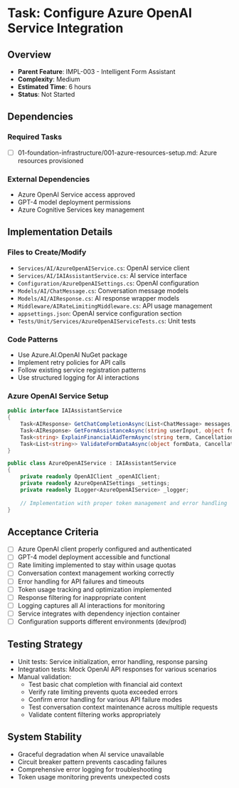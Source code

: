 # Task: Configure Azure OpenAI Service Integration

## Overview
- **Parent Feature**: IMPL-003 - Intelligent Form Assistant
- **Complexity**: Medium
- **Estimated Time**: 6 hours
- **Status**: Not Started

## Dependencies
### Required Tasks
- [ ] 01-foundation-infrastructure/001-azure-resources-setup.md: Azure resources provisioned

### External Dependencies
- Azure OpenAI Service access approved
- GPT-4 model deployment permissions
- Azure Cognitive Services key management

## Implementation Details
### Files to Create/Modify
- `Services/AI/AzureOpenAIService.cs`: OpenAI service client
- `Services/AI/IAIAssistantService.cs`: AI service interface
- `Configuration/AzureOpenAISettings.cs`: OpenAI configuration
- `Models/AI/ChatMessage.cs`: Conversation message models
- `Models/AI/AIResponse.cs`: AI response wrapper models
- `Middleware/AIRateLimitingMiddleware.cs`: API usage management
- `appsettings.json`: OpenAI service configuration section
- `Tests/Unit/Services/AzureOpenAIServiceTests.cs`: Unit tests

### Code Patterns
- Use Azure.AI.OpenAI NuGet package
- Implement retry policies for API calls
- Follow existing service registration patterns
- Use structured logging for AI interactions

### Azure OpenAI Service Setup
```csharp
public interface IAIAssistantService
{
    Task<AIResponse> GetChatCompletionAsync(List<ChatMessage> messages, CancellationToken cancellationToken = default);
    Task<AIResponse> GetFormAssistanceAsync(string userInput, object formContext, CancellationToken cancellationToken = default);
    Task<string> ExplainFinancialAidTermAsync(string term, CancellationToken cancellationToken = default);
    Task<List<string>> ValidateFormDataAsync(object formData, CancellationToken cancellationToken = default);
}

public class AzureOpenAIService : IAIAssistantService
{
    private readonly OpenAIClient _openAIClient;
    private readonly AzureOpenAISettings _settings;
    private readonly ILogger<AzureOpenAIService> _logger;
    
    // Implementation with proper token management and error handling
}
```

## Acceptance Criteria
- [ ] Azure OpenAI client properly configured and authenticated
- [ ] GPT-4 model deployment accessible and functional
- [ ] Rate limiting implemented to stay within usage quotas
- [ ] Conversation context management working correctly
- [ ] Error handling for API failures and timeouts
- [ ] Token usage tracking and optimization implemented
- [ ] Response filtering for inappropriate content
- [ ] Logging captures all AI interactions for monitoring
- [ ] Service integrates with dependency injection container
- [ ] Configuration supports different environments (dev/prod)

## Testing Strategy
- Unit tests: Service initialization, error handling, response parsing
- Integration tests: Mock OpenAI API responses for various scenarios
- Manual validation:
  - Test basic chat completion with financial aid context
  - Verify rate limiting prevents quota exceeded errors
  - Confirm error handling for various API failure modes
  - Test conversation context maintenance across multiple requests
  - Validate content filtering works appropriately

## System Stability
- Graceful degradation when AI service unavailable
- Circuit breaker pattern prevents cascading failures
- Comprehensive error logging for troubleshooting
- Token usage monitoring prevents unexpected costs